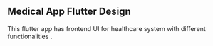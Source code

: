 ## Medical App Flutter Design

This flutter app has frontend UI for healthcare system with different functionalities .
